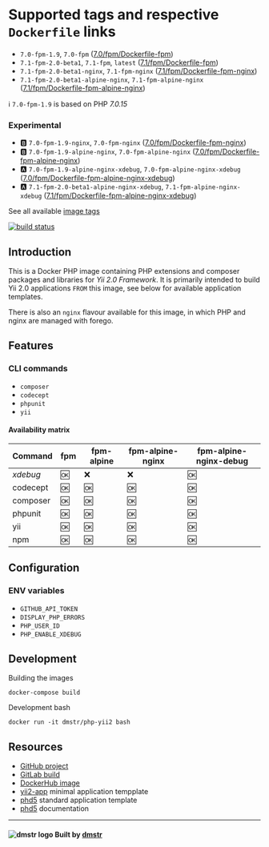 Supported tags and respective `Dockerfile` links
================================================

- `7.0-fpm-1.9`, `7.0-fpm` ([7.0/fpm/Dockerfile-fpm](php-7.0/Dockerfile-fpm))
- `7.1-fpm-2.0-beta1`, `7.1-fpm`, `latest` ([7.1/fpm/Dockerfile-fpm](php-7.1/Dockerfile-fpm))
- `7.1-fpm-2.0-beta1-nginx`, `7.1-fpm-nginx` ([7.1/fpm/Dockerfile-fpm-nginx](nginx/Dockerfile-fpm-nginx))
- `7.1-fpm-2.0-beta1-alpine-nginx`, `7.1-fpm-alpine-nginx` ([7.1/fpm/Dockerfile-fpm-alpine-nginx](nginx/Dockerfile-fpm-alpine-nginx))

:information_source: `7.0-fpm-1.9` is based on PHP *7.0.15*

### Experimental

- :b: `7.0-fpm-1.9-nginx`, `7.0-fpm-nginx` ([7.0/fpm/Dockerfile-fpm-nginx](nginx/Dockerfile-fpm-nginx))
- :b: `7.0-fpm-1.9-alpine-nginx`, `7.0-fpm-alpine-nginx` ([7.0/fpm/Dockerfile-fpm-alpine-nginx](nginx/Dockerfile-fpm-alpine-nginx))
- :a: `7.0-fpm-1.9-alpine-nginx-xdebug`, `7.0-fpm-alpine-nginx-xdebug` ([7.0/fpm/Dockerfile-fpm-alpine-nginx-xdebug](nginx/Dockerfile-fpm-alpine-nginx-xdebug))
- :a: `7.1-fpm-2.0-beta1-alpine-nginx-xdebug`, `7.1-fpm-alpine-nginx-xdebug` ([7.1/fpm/Dockerfile-fpm-alpine-nginx-xdebug](nginx/Dockerfile-fpm-alpine-nginx-xdebug))

See all available [image tags](https://hub.docker.com/r/dmstr/php-yii2/tags/)

[![build status](https://git.hrzg.de/dmstr/docker-php-yii2/badges/master/build.svg)](https://git.hrzg.de/dmstr/docker-php-yii2/commits/master)

Introduction
------------

This is a Docker PHP image containing PHP extensions and composer packages and libraries for *Yii 2.0 Framework*. 
It is primarily intended to build Yii 2.0 applications `FROM` this image, see below for available application templates.

There is also an `nginx` flavour available for this image, in which PHP and nginx are managed with forego.


Features
--------

### CLI commands

 - `composer`
 - `codecept`
 - `phpunit`
 - `yii`

#### Availability matrix

| Command  | fpm  | fpm-alpine | fpm-alpine-nginx | fpm-alpine-nginx-debug |
|----------|------|------------|------------------|------------------------|
| *xdebug* | :ok: | :x:  | :x:  | :ok: |
| codecept | :ok: | :ok: | :ok: | :ok: |
| composer | :ok: | :ok: | :ok: | :ok: |
| phpunit  | :ok: | :ok: | :ok: | :ok: |
| yii      | :ok: | :ok: | :ok: | :ok: |
| npm      | :ok: | :ok: | :ok: | :ok: |

Configuration
-------------

### ENV variables

 - `GITHUB_API_TOKEN`
 - `DISPLAY_PHP_ERRORS`
 - `PHP_USER_ID`
 - `PHP_ENABLE_XDEBUG`


Development
-----------

Building the images

    docker-compose build

Development bash    

    docker run -it dmstr/php-yii2 bash


Resources
---------  

- [GitHub project](https://github.com/dmstr/docker-php-yii2)
- [GitLab build](https://git.hrzg.de/dmstr/docker-php-yii2/builds)
- [DockerHub image](https://hub.docker.com/r/dmstr/php-yii2/)
- [yii2-app](https://github.com/dmstr/docker-yii2-app) minimal application tempplate
- [phd5](https://github.com/dmstr/phd5-app) standard application template
- [phd5](https://github.com/dmstr/docs-phd5) documentation

---

#### ![dmstr logo](http://t.phundament.com/dmstr-16-cropped.png) Built by [dmstr](http://diemeisterei.de)
